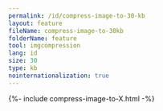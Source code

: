 ```yaml
---
permalink: /id/compress-image-to-30-kb
layout: feature
fileName: compress-image-to-30kb
folderName: feature
tool: imgcompression
lang: id
size: 30
type: kb
nointernationalization: true
---
```

{%- include compress-image-to-X.html -%}
      